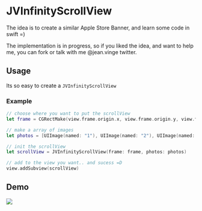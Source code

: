 # JVInfinityScrollView

The idea is to create a similar Apple Store Banner, and learn some code in swift =)

The implementation is in progress, 
so if you liked the idea, and want to help me, you can fork or talk with me @jean.vinge twitter.

## Usage

Its so easy to create a `JVInfinityScrollView`

### Example

```swift
// choose where you want to put the scrollView
let frame = CGRectMake(view.frame.origin.x, view.frame.origin.y, view.frame.size.width, view.frame.size.height / 2)

// make a array of images        
let photos = [UIImage(named: "1"), UIImage(named: "2"), UIImage(named: "3"), UIImage(named: "4"), UIImage(named: "5"), UIImage(named: "6")]

// init the scrollView
let scrollView = JVInfinityScrollView(frame: frame, photos: photos)

// add to the view you want.. and sucess =D
view.addSubview(scrollView)
```

## Demo
![](Examples/LiveDemo/infinityScrollView.gif)
